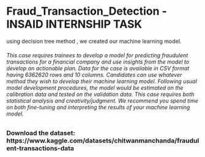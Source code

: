 # Fraud_Transaction_Detection - INSAID INTERNSHIP TASK
using decision tree method , we created our machine learning model.
<h6>
  This case requires trainees to develop a model for predicting fraudulent transactions for a financial company and use insights from the model to develop an actionable plan. Data for the case is available in CSV format having 6362620 rows and 10 columns. Candidates can use whatever method they wish to develop their machine learning model. Following usual model development procedures, the model would be estimated on the calibration data and tested on the validation data. This case requires both statistical analysis and creativity/judgment. We recommend you spend time on both fine-tuning and interpreting the results of your machine learning model.
</h6>
<h3>
  Download the dataset: https://www.kaggle.com/datasets/chitwanmanchanda/fraudulent-transactions-data
</h3>
